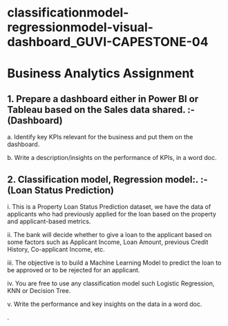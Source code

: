 # classificationmodel-regressionmodel-visual-dashboard_GUVI-CAPESTONE-04

# Business Analytics Assignment
## 1. Prepare a dashboard either in Power BI or Tableau based on the Sales data shared. :- (Dashboard)
a. Identify key KPIs relevant for the business and put them on the dashboard.

b. Write a description/insights on the performance of KPIs, in a word doc.


## 2. Classification model, Regression model:. :- (Loan Status Prediction)
i. This is a Property Loan Status Prediction dataset, we have the data of applicants who had previously applied for the loan based on the property and applicant-based metrics.

ii. The bank will decide whether to give a loan to the applicant based on some factors such as Applicant Income, Loan Amount, previous Credit History, Co-applicant Income, etc.

iii. The objective is to build a Machine Learning Model to predict the loan to be approved or to be rejected for an applicant.

iv. You are free to use any classification model such Logistic Regression, KNN or Decision Tree.

v. Write the performance and key insights on the data in a word doc.


.

